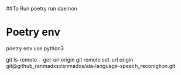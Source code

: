 ##To Run
poetry run daemon

# Poetry env
poetry env use python3


git ls-remote --get-url origin 
git remote set-url origin git@github_ranmadxs:ranmadxs/aia-language-speech_reconigtion.git